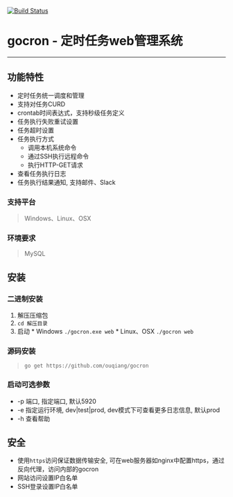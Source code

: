 [![Build Status](https://travis-ci.org/ouqiang/gocron.png)](https://travis-ci.org/ouqiang/gocron)
# gocron - 定时任务web管理系统

---------------------------

## 功能特性
* 定时任务统一调度和管理
* 支持对任务CURD
* crontab时间表达式，支持秒级任务定义
* 任务执行失败重试设置
* 任务超时设置
* 任务执行方式
    * 调用本机系统命令  
    * 通过SSH执行远程命令
    * 执行HTTP-GET请求
* 查看任务执行日志
* 任务执行结果通知, 支持邮件、Slack
    
### 支持平台
> Windows、Linux、OSX

### 环境要求
>  MySQL


## 安装
    
###  二进制安装
> 
  1. 解压压缩包
  2. `cd 解压目录`   
  3. 启动 
    * Windows  `./gocron.exe web`
    * Linux、OSX `./gocron web`
### 源码安装
> `go get https://github.com/ouqiang/gocron`
  

### 启动可选参数

* -p 端口, 指定端口, 默认5920
* -e 指定运行环境, dev|test|prod, dev模式下可查看更多日志信息, 默认prod
* -h 查看帮助

## 安全
* 使用`https`访问保证数据传输安全, 可在web服务器如nginx中配置https，通过反向代理，访问内部的gocron
* 网站访问设置IP白名单
* SSH登录设置IP白名单